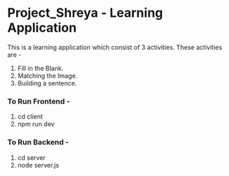 # Project_Shreya - Learning Application

This is a learning application which consist of 3 activities. These activities are - 
1. Fill in the Blank.
2. Matching the Image.
3. Building a sentence.

### To Run Frontend - 
1. cd client  
2. npm run dev

### To Run Backend - 
1. cd server
2. node server.js 
